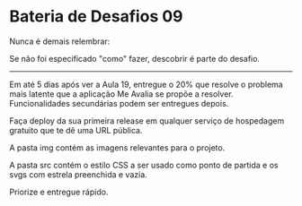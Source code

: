 # Bateria de Desafios 09

Nunca é demais relembrar:

Se não foi especificado "como" fazer, descobrir é parte do desafio.

---

Em até 5 dias após ver a Aula 19, entregue o 20% que resolve o problema mais latente que a aplicação Me Avalia se propõe a resolver. Funcionalidades secundárias podem ser entregues depois. 

Faça deploy da sua primeira release em qualquer serviço de hospedagem gratuito que te dê uma URL pública. 

A pasta img contém as imagens relevantes para o projeto.

A pasta src contém o estilo CSS a ser usado como ponto de partida e os svgs com estrela preenchida e vazia.

Priorize e entregue rápido. 
